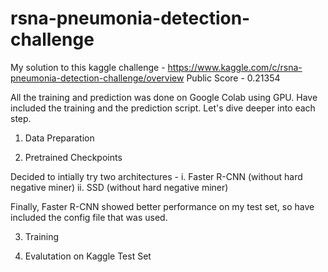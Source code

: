 # rsna-pneumonia-detection-challenge

My solution to this kaggle challenge - https://www.kaggle.com/c/rsna-pneumonia-detection-challenge/overview
Public Score - 0.21354

All the training and prediction was done on Google Colab using GPU. Have included the training and the prediction script. Let's dive deeper into each step. 

1. Data Preparation

2. Pretrained Checkpoints

  Decided to intially try two architectures -
  i. Faster R-CNN (without hard negative miner)
  ii. SSD (without hard negative miner)

  Finally, Faster R-CNN showed better performance on my test set, so have included the config file that was used.
  
3. Training

4. Evalutation on Kaggle Test Set

